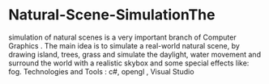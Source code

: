 # Natural-Scene-SimulationThe
simulation of natural scenes is
a very important branch of
Computer Graphics . The main
idea is to simulate a real-world
natural scene, by drawing island,
trees, grass and simulate the
daylight, water movement and
surround the world with a realistic
skybox and some special effects
like: fog.
Technologies and Tools : c#, opengl , Visual Studio
